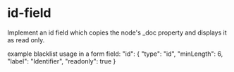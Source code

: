 # id-field
Implement an id field which copies the node's _doc property and displays it as read only.

example blacklist usage in a form field:
    "id": {
        "type": "id",
        "minLength": 6,
        "label": "Identifier",
        "readonly": true
    }
